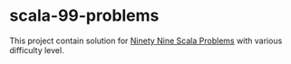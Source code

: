 # scala-99-problems

This project contain solution for [Ninety Nine Scala Problems](http://aperiodic.net/phil/scala/s-99/) with various difficulty  level.

